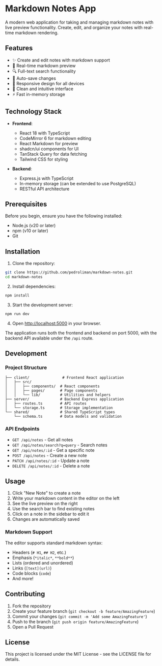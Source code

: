 # Markdown Notes App

A modern web application for taking and managing markdown notes with live preview functionality. Create, edit, and organize your notes with real-time markdown rendering.

## Features

- ✨ Create and edit notes with markdown support
- 🔄 Real-time markdown preview
- 🔍 Full-text search functionality
- 💾 Auto-save changes
- 📱 Responsive design for all devices
- 🎨 Clean and intuitive interface
- ⚡ Fast in-memory storage

## Technology Stack

- **Frontend**:
  - React 18 with TypeScript
  - CodeMirror 6 for markdown editing
  - React Markdown for preview
  - shadcn/ui components for UI
  - TanStack Query for data fetching
  - Tailwind CSS for styling

- **Backend**:
  - Express.js with TypeScript
  - In-memory storage (can be extended to use PostgreSQL)
  - RESTful API architecture

## Prerequisites

Before you begin, ensure you have the following installed:
- Node.js (v20 or later)
- npm (v10 or later)
- Git

## Installation

1. Clone the repository:
```bash
git clone https://github.com/pedroliman/markdown-notes.git
cd markdown-notes
```

2. Install dependencies:
```bash
npm install
```

3. Start the development server:
```bash
npm run dev
```

4. Open [http://localhost:5000](http://localhost:5000) in your browser.

The application runs both the frontend and backend on port 5000, with the backend API available under the `/api` route.

## Development

### Project Structure

```
├── client/               # Frontend React application
│   ├── src/
│   │   ├── components/  # React components
│   │   ├── pages/       # Page components
│   │   └── lib/         # Utilities and helpers
├── server/              # Backend Express application
│   ├── routes.ts        # API routes
│   └── storage.ts       # Storage implementation
└── shared/              # Shared TypeScript types
    └── schema.ts        # Data models and validation
```

### API Endpoints

- `GET /api/notes` - Get all notes
- `GET /api/notes/search?q=query` - Search notes
- `GET /api/notes/:id` - Get a specific note
- `POST /api/notes` - Create a new note
- `PATCH /api/notes/:id` - Update a note
- `DELETE /api/notes/:id` - Delete a note

## Usage

1. Click "New Note" to create a note
2. Write your markdown content in the editor on the left
3. See the live preview on the right
4. Use the search bar to find existing notes
5. Click on a note in the sidebar to edit it
6. Changes are automatically saved

### Markdown Support

The editor supports standard markdown syntax:

- Headers (`# H1`, `## H2`, etc.)
- Emphasis (`*italic*`, `**bold**`)
- Lists (ordered and unordered)
- Links (`[text](url)`)
- Code blocks (``` code ```)
- And more!

## Contributing

1. Fork the repository
2. Create your feature branch (`git checkout -b feature/AmazingFeature`)
3. Commit your changes (`git commit -m 'Add some AmazingFeature'`)
4. Push to the branch (`git push origin feature/AmazingFeature`)
5. Open a Pull Request

## License

This project is licensed under the MIT License - see the LICENSE file for details.
